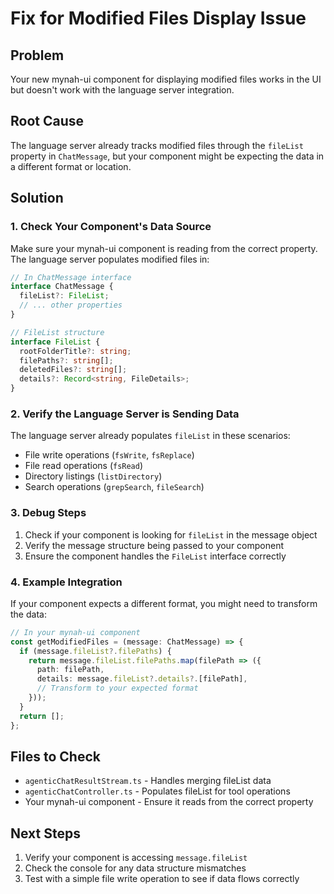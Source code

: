 # Fix for Modified Files Display Issue

## Problem
Your new mynah-ui component for displaying modified files works in the UI but doesn't work with the language server integration.

## Root Cause
The language server already tracks modified files through the `fileList` property in `ChatMessage`, but your component might be expecting the data in a different format or location.

## Solution

### 1. Check Your Component's Data Source
Make sure your mynah-ui component is reading from the correct property. The language server populates modified files in:

```typescript
// In ChatMessage interface
interface ChatMessage {
  fileList?: FileList;
  // ... other properties
}

// FileList structure
interface FileList {
  rootFolderTitle?: string;
  filePaths?: string[];
  deletedFiles?: string[];
  details?: Record<string, FileDetails>;
}
```

### 2. Verify the Language Server is Sending Data
The language server already populates `fileList` in these scenarios:
- File write operations (`fsWrite`, `fsReplace`)
- File read operations (`fsRead`)
- Directory listings (`listDirectory`)
- Search operations (`grepSearch`, `fileSearch`)

### 3. Debug Steps
1. Check if your component is looking for `fileList` in the message object
2. Verify the message structure being passed to your component
3. Ensure the component handles the `FileList` interface correctly

### 4. Example Integration
If your component expects a different format, you might need to transform the data:

```typescript
// In your mynah-ui component
const getModifiedFiles = (message: ChatMessage) => {
  if (message.fileList?.filePaths) {
    return message.fileList.filePaths.map(filePath => ({
      path: filePath,
      details: message.fileList?.details?.[filePath],
      // Transform to your expected format
    }));
  }
  return [];
};
```

## Files to Check
- `agenticChatResultStream.ts` - Handles merging fileList data
- `agenticChatController.ts` - Populates fileList for tool operations
- Your mynah-ui component - Ensure it reads from the correct property

## Next Steps
1. Verify your component is accessing `message.fileList`
2. Check the console for any data structure mismatches
3. Test with a simple file write operation to see if data flows correctly